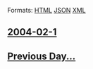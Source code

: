 
Formats: [HTML](2004/02/1/index.html)  [JSON](2004/02/1/index.json)  [XML](2004/02/1/index.xml)  

## [2004-02-1](/news/2004/02/1/index.md)

## [Previous Day...](/news/2004/01/31/index.md)

